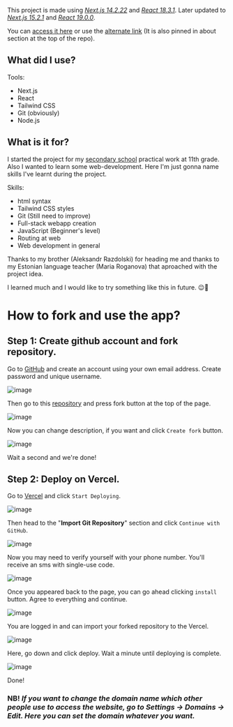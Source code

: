 This project is made using [*Next.js 14.2.22*](https://nextjs.org/) and [*React 18.3.1*](https://react.dev/). Later updated to <ins>*Next.js 15.2.1*</ins> and <ins>*React 19.0.0*</ins>.

You can [access it here](https.//harid.tech/) or use the [alternate link](https://liikuma-kutsuv-lvg.vercel.app) (It is also pinned in about section at the top of the repo).

## What did I use?

Tools:
- Next.js
- React
- Tailwind CSS
- Git (obviously)
- Node.js

## What is it for?

I started the project for my [secondary school](https://www.laveg.edu.ee/et) practical work at 11th grade. Also I wanted to learn some web-development. Here I'm just gonna name skills I've learnt during the project.

Skills:
- html syntax
- Tailwind CSS styles
- Git (Still need to improve)
- Full-stack webapp creation
- JavaScript (Beginner's level)
- Routing at web
- Web development in general

Thanks to my brother (Aleksandr Razdolski) for heading me and thanks to my Estonian language teacher (Maria Roganova) that aproached with the project idea.

I learned much and I would like to try something like this in future. 😉🤙

# How to fork and use the app?

## Step 1: Create github account and fork repository.

Go to [GitHub](https://github.com/signup) and create an account using your own email address. Create password and unique username.

![image](https://raw.githubusercontent.com/Haridula/LiikumaKutsuvLVG/refs/heads/main/public/assets/images/account-create.png)

Then go to this [repository](https://github.com/Haridula/LiikumaKutsuvLVG) and press fork button at the top of the page.

![image](https://raw.githubusercontent.com/Haridula/LiikumaKutsuvLVG/refs/heads/main/public/assets/images/fork1.png)

Now you can change description, if you want and click `Create fork` button.

![image](https://raw.githubusercontent.com/Haridula/LiikumaKutsuvLVG/refs/heads/main/public/assets/images/fork2.png)

Wait a second and we're done!

## Step 2: Deploy on Vercel.

Go to [Vercel](https://vercel.com/) and click `Start Deploying`.

![image](https://raw.githubusercontent.com/Haridula/LiikumaKutsuvLVG/refs/heads/main/public/assets/images/start-deploying.png)

Then head to the "**Import Git Repository**" section and click `Continue with GitHub`.

![image](https://github.com/Haridula/LiikumaKutsuvLVG/blob/main/public/assets/images/continue-with-github.png)

Now you may need to verify yourself with your phone number. You'll receive an sms with single-use code.

![image](https://raw.githubusercontent.com/Haridula/LiikumaKutsuvLVG/refs/heads/main/public/assets/images/verefication.png)

Once you appeared back to the page, you can go ahead clicking `install` button. Agree to everything and continue.

![image](https://raw.githubusercontent.com/Haridula/LiikumaKutsuvLVG/refs/heads/main/public/assets/images/install-vercel-github.png)

You are logged in and can import your forked repository to the Vercel.

![image](https://raw.githubusercontent.com/Haridula/LiikumaKutsuvLVG/refs/heads/main/public/assets/images/import-repo.png)

Here, go down and click deploy. Wait a minute until deploying is complete.

![image](https://raw.githubusercontent.com/Haridula/LiikumaKutsuvLVG/refs/heads/main/public/assets/images/deploy.png)

Done!

### **NB!** *If you want to change the domain name which other people use to access the website, go to Settings -> Domains -> Edit. Here you can set the domain whatever you want.*